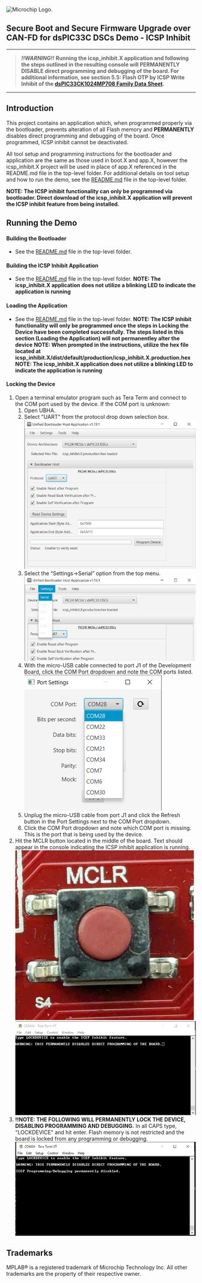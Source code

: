 <picture>
    <source media="(prefers-color-scheme: dark)" srcset="../images/microchip_logo_white_red.png">
	<source media="(prefers-color-scheme: light)" srcset="../images/microchip_logo_black_red.png">
    <img alt="Microchip Logo." src="../images/microchip_logo_black_red.png">
</picture>

## Secure Boot and Secure Firmware Upgrade over CAN-FD for dsPIC33C DSCs Demo - ICSP Inhibit
---
> **_!!WARNING!!_** 
**Running the icsp_inhibit.X application and following the steps outlined in the resulting console will PERMANENTLY DISABLE direct programming and debugging of the board. For additional information, see section 5.5: Flash OTP by ICSP Write Inhibit of the [dsPIC33CK1024MP708 Family Data Sheet](https://ww1.microchip.com/downloads/aemDocuments/documents/MCU16/ProductDocuments/DataSheets/dsPIC33CK1024MP710-Family-Data-Sheet-DS70005496.pdf).**

---

## Introduction
This project contains an application which, when programmed properly via the bootloader, prevents alteration of all Flash memory and **PERMANENTLY** disables direct programming and debugging of the board. Once programmed, ICSP inhibit cannot be deactivated. 

All tool setup and programming instructions for the bootloader and application are the same as those used in boot.X and app.X, however the icsp_inhibit.X project will be used in place of app.X referenced in the README.md file in the top-level folder. For additional details on tool setup and how to run the demo, see the [README.md](../README.md) file in the top-level folder. 

**NOTE: The ICSP inhibit functionality can only be programmed via bootloader. Direct download of the icsp_inhibit.X application will prevent the ICSP inhibit feature from being installed.**

## Running the Demo

#### Building the Bootloader
* See the [README.md](../README.md) file in the top-level folder. 
    
#### Building the ICSP Inhibit Application
* See the [README.md](../README.md) file in the top-level folder. **NOTE: The icsp_inhibit.X application does not utilize a blinking LED to indicate the application is running** 

#### Loading the Application
* See the [README.md](../README.md) file in the top-level folder. 
**NOTE: The ICSP inhibit functionality will only be programmed once the steps in Locking the Device have been completed successfully. The steps listed in this section (Loading the Application) will not permanentley alter the device**
**NOTE: When prompted in the instructions, utilize the hex file located at icsp_inhibit.X/dist/default/production/icsp_inhibit.X.production.hex**
**NOTE: The icsp_inhibit.X application does not utilize a blinking LED to indicate the application is running** 

#### Locking the Device
1. Open a terminal emulator program such as Tera Term and connect to the COM port used by the device. If the COM port is unknown: 
    1. Open UBHA.
    2. Select "UART" from the protocol drop down selection box.<br>
    ![UBHA UART](./images/UBHA_UART.png)
    3. Select the “Settings->Serial” option from the top menu.<br>
    ![Serial Settings](./images/UBHA_Settings.png)
    4. With the micro-USB cable connected to port J1 of the Development Board, click the COM Port dropdown and note the COM ports listed.<br>
    ![COM Ports](./images/UBHA_COM_Ports.png)
    5. Unplug the micro-USB cable from port J1 and click the Refresh button in the Port Settings next to the COM Port dropdown.
    6. Click the COM Port dropdown and note which COM port is missing. This is the port that is being used by the device. 
2. Hit the MCLR button located in the middle of the board. Text should appear in the console indicating the ICSP inhibit application is running. <br>
![MCLR Button](./images/MCLR_Button.png)<br>
![ICSP Program Start](./images/ICSP_Start_Screen.png)
3. **!!NOTE: THE FOLLOWING WILL PERMANENTLY LOCK THE DEVICE, DISABLING PROGRAMMING AND DEBUGGING.** In all CAPS type, "LOCKDEVICE" and hit enter. Flash memory is not restricted and the board is locked from any programming or debugging. <br>
![ICSP Locked](./images/ICSP_Lock.png)

## Trademarks

MPLAB® is a registered trademark of Microchip Technology Inc. All other trademarks are the property of their respective owner.
